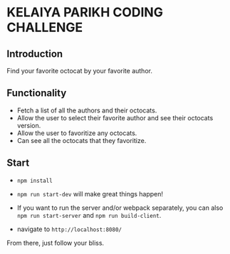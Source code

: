 # KELAIYA PARIKH CODING CHALLENGE

## Introduction
Find your favorite octocat by your favorite author.

## Functionality

* Fetch a list of all the authors and their octocats.
* Allow the user to select their favorite author and see their octocats version.
* Allow the user to favoritize any octocats.
* Can see all the octocats that they favoritize.

## Start

* `npm install`

* `npm run start-dev` will make great things happen!

* If you want to run the server and/or webpack separately, you can also `npm run start-server` and `npm run build-client`.

* navigate to `http://localhost:8080/`

From there, just follow your bliss.
